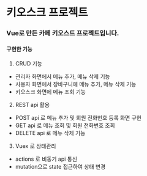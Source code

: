 # 키오스크 프로젝트

### Vue로 만든 카페 키오스트 프로젝트입니다.

#### 구현한 기능
1. CRUD 기능
- 관리자 화면에서 메뉴 추가, 메뉴 삭제 기능
- 사용자 화면에서 장바구니에 메뉴 추가, 메뉴 삭제 기능
- 키오스크 화면에 메뉴 조회 기능

2. REST api 활용
- POST api 로 메뉴 추가 및 회원 전화번호 등록 화면 구현
- GET api 로 메뉴 조회 및 회원 전화번호 조회
- DELETE api 로 메뉴 삭제 기능

3. Vuex 로 상태관리
- actions 로 비동기 api 통신
- mutation으로 state 접근하여 상태 변경

